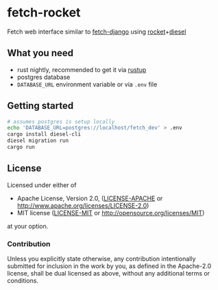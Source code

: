# fetch-rocket

Fetch web interface similar to [fetch-django](https://github.com/zyphrus/fetch-django) using [rocket](https://rocket.rs/)+[diesel](https://diesel.rs)

## What you need

 * rust nightly, recommended to get it via [rustup](https://rustup.rs/)
 * postgres database
 * `DATABASE_URL` environment variable or via `.env` file

## Getting started

```bash
# assumes postgres is setup locally
echo 'DATABASE_URL=postgres://localhost/fetch_dev' > .env
cargo install diesel-cli
diesel migration run
cargo run
```

## License

Licensed under either of

 * Apache License, Version 2.0, ([LICENSE-APACHE](LICENSE-APACHE) or http://www.apache.org/licenses/LICENSE-2.0)
 * MIT license ([LICENSE-MIT](LICENSE-MIT) or http://opensource.org/licenses/MIT)

at your option.

### Contribution

Unless you explicitly state otherwise, any contribution intentionally submitted
for inclusion in the work by you, as defined in the Apache-2.0 license, shall be dual licensed as above, without any
additional terms or conditions.
